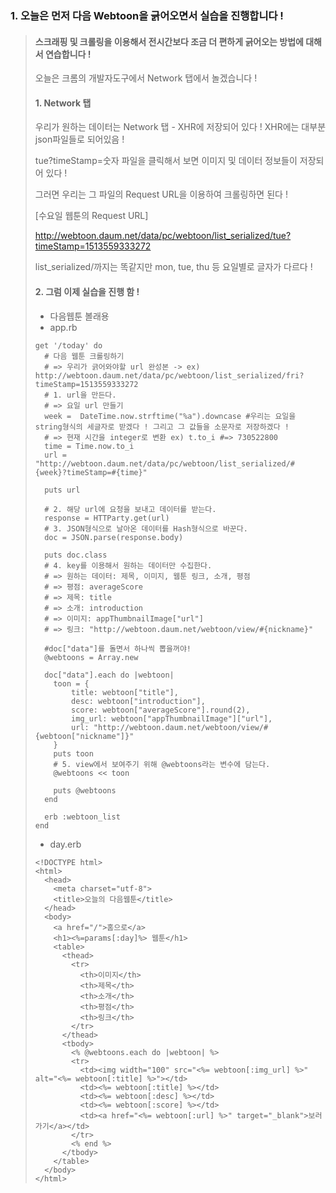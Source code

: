 ### 1. 오늘은 먼저 다음 Webtoon을 긁어오면서 실습을 진행합니다 !

> #### 스크래핑 및 크롤링을 이용해서 전시간보다 조금 더 편하게 긁어오는 방법에 대해서 연습합니다 !
>
> 오늘은 크롬의 개발자도구에서 Network 탭에서 놀겠습니다 !
>
> #### 1. Network 탭
>
> 우리가 원하는 데이터는 Network 탭 - XHR에 저장되어 있다 ! XHR에는 대부분 json파일들로 되어있음 !
>
> tue?timeStamp=숫자 파일을 클릭해서 보면 이미지 및 데이터 정보들이 저장되어 있다 !
>
> 그러면 우리는 그 파일의 Request URL을 이용하여 크롤링하면 된다 !
>
> [수요일 웹툰의 Request URL]
>
> <http://webtoon.daum.net/data/pc/webtoon/list_serialized/tue?timeStamp=1513559333272>
>
> list_serialized/까지는 똑같지만 mon, tue, thu 등 요일별로 글자가 다르다 !
>
> #### 2. 그럼 이제 실습을 진행 함 !
>
> - 다음웹툰 볼래용
> - app.rb
>
> ```
> get '/today' do
>   # 다음 웹툰 크롤링하기
>   # => 우리가 긁어와야할 url 완성본 -> ex) http://webtoon.daum.net/data/pc/webtoon/list_serialized/fri?timeStamp=1513559333272
>   # 1. url을 만든다.
>   # => 요일 url 만들기
>   week =  DateTime.now.strftime("%a").downcase #우리는 요일을 string형식의 세글자로 받겠다 ! 그리고 그 값들을 소문자로 저장하겠다 !
>   # => 현재 시간을 integer로 변환 ex) t.to_i #=> 730522800
>   time = Time.now.to_i
>   url = "http://webtoon.daum.net/data/pc/webtoon/list_serialized/#{week}?timeStamp=#{time}"
>
>   puts url
>
>   # 2. 해당 url에 요청을 보내고 데이터를 받는다.
>   response = HTTParty.get(url)
>   # 3. JSON형식으로 날아온 데이터를 Hash형식으로 바꾼다.
>   doc = JSON.parse(response.body)
>
>   puts doc.class
>   # 4. key를 이용해서 원하는 데이터만 수집한다.
>   # => 원하는 데이터: 제목, 이미지, 웹툰 링크, 소개, 평점
>   # => 평점: averageScore
>   # => 제목: title
>   # => 소개: introduction
>   # => 이미지: appThumbnailImage["url"]
>   # => 링크: "http://webtoon.daum.net/webtoon/view/#{nickname}"
>
>   #doc["data"]를 돌면서 하나씩 뽑을꺼야!
>   @webtoons = Array.new
>
>   doc["data"].each do |webtoon|
>     toon = {
>         title: webtoon["title"],
>         desc: webtoon["introduction"],
>         score: webtoon["averageScore"].round(2),
>         img_url: webtoon["appThumbnailImage"]["url"],
>         url: "http://webtoon.daum.net/webtoon/view/#{webtoon["nickname"]}"
>     }
>     puts toon
>     # 5. view에서 보여주기 위해 @webtoons라는 변수에 담는다.
>     @webtoons << toon
>
>     puts @webtoons
>   end
>
>   erb :webtoon_list
> end
> ```
>
> - day.erb
>
> ```
> <!DOCTYPE html>
> <html>
>   <head>
>     <meta charset="utf-8">
>     <title>오늘의 다음웹툰</title>
>   </head>
>   <body>
>     <a href="/">홈으로</a>
>     <h1><%=params[:day]%> 웹툰</h1>
>     <table>
>       <thead>
>         <tr>
>           <th>이미지</th>
>           <th>제목</th>
>           <th>소개</th>
>           <th>평점</th>
>           <th>링크</th>
>         </tr>
>       </thead>
>       <tbody>
>         <% @webtoons.each do |webtoon| %>
>         <tr>
>           <td><img width="100" src="<%= webtoon[:img_url] %>" alt="<%= webtoon[:title] %>"></td>
>           <td><%= webtoon[:title] %></td>
>           <td><%= webtoon[:desc] %></td>
>           <td><%= webtoon[:score] %></td>
>           <td><a href="<%= webtoon[:url] %>" target="_blank">보러가기</a></td>
>         </tr>
>         <% end %>
>       </tbody>
>     </table>
>   </body>
> </html>
> ```